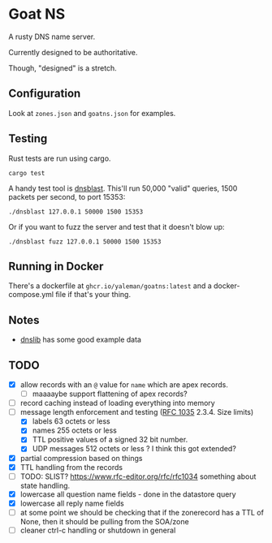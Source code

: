 # Goat NS

A rusty DNS name server.

Currently designed to be authoritative.

Though, "designed" is a stretch.

## Configuration

Look at `zones.json` and `goatns.json` for examples.

## Testing


Rust tests are run using cargo.

```shell
cargo test
```

A handy test tool is [dnsblast](https://github.com/jedisct1/dnsblast). This'll run 50,000 "valid" queries, 1500 packets per second, to port 15353:

```shell
./dnsblast 127.0.0.1 50000 1500 15353
```

Or if you want to fuzz the server and test that it doesn't blow up:

```shell
./dnsblast fuzz 127.0.0.1 50000 1500 15353
```

## Running in Docker

There's a dockerfile at `ghcr.io/yaleman/goatns:latest` and a docker-compose.yml file if that's your thing.

## Notes

- [dnslib](https://github.com/paulc/dnslib/) has some good example data

## TODO 

  - [x] allow records with an `@` value for `name` which are apex records.
    - [ ] maaaaybe support flattening of apex records?
  - [ ] record caching instead of loading everything into memory
  - [ ] message length enforcement and testing ([RFC 1035](https://www.rfc-editor.org/rfc/rfc1035#section-2.3.4) 2.3.4. Size limits)
    - [x] labels          63 octets or less
    - [x] names           255 octets or less
    - [x] TTL             positive values of a signed 32 bit number.
    - [x] UDP messages    512 octets or less ? I think this got extended?
  - [x] partial compression based on things
  - [x] TTL handling from the records
  - [ ] TODO: SLIST? <https://www.rfc-editor.org/rfc/rfc1034> something about state handling.
  - [x] lowercase all question name fields - done in the datastore query
  - [x] lowercase all reply name fields
  - [ ] at some point we should be checking that if the zonerecord has a TTL of None, then it should be pulling from the SOA/zone
  - [ ] cleaner ctrl-c handling or shutdown in general